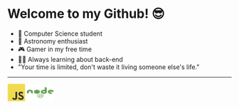 

# Welcome to my Github! 😎

- 📘 Computer Science student
- 🚀 Astronomy enthusiast
- 🎮 Gamer in my free time
- 👩‍💻 Always learning about back-end
- "Your time is limited, don't waste it living someone else's life."
 


---
<div>
  <img src = "https://github.com/devicons/devicon/blob/master/icons/javascript/javascript-original.svg"  width="40" height="40">
  <img src = "https://github.com/devicons/devicon/blob/master/icons/nodejs/nodejs-plain-wordmark.svg" width="60" height="40">
</div>
